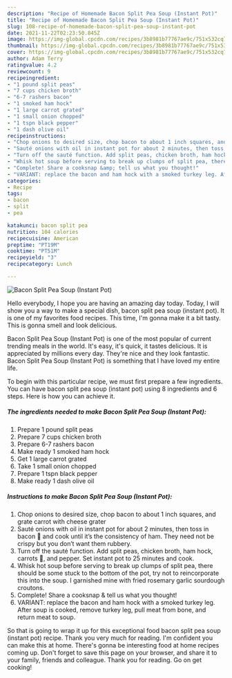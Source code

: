 ```yaml
---
description: "Recipe of Homemade Bacon Split Pea Soup (Instant Pot)"
title: "Recipe of Homemade Bacon Split Pea Soup (Instant Pot)"
slug: 108-recipe-of-homemade-bacon-split-pea-soup-instant-pot
date: 2021-11-22T02:23:50.845Z
image: https://img-global.cpcdn.com/recipes/3b8981b77767ae9c/751x532cq70/bacon-split-pea-soup-instant-pot-recipe-main-photo.jpg
thumbnail: https://img-global.cpcdn.com/recipes/3b8981b77767ae9c/751x532cq70/bacon-split-pea-soup-instant-pot-recipe-main-photo.jpg
cover: https://img-global.cpcdn.com/recipes/3b8981b77767ae9c/751x532cq70/bacon-split-pea-soup-instant-pot-recipe-main-photo.jpg
author: Adam Terry
ratingvalue: 4.2
reviewcount: 9
recipeingredient:
- "1 pound split peas"
- "7 cups chicken broth"
- "6-7 rashers bacon"
- "1 smoked ham hock"
- "1 large carrot grated"
- "1 small onion chopped"
- "1 tspn black pepper"
- "1 dash olive oil"
recipeinstructions:
- "Chop onions to desired size, chop bacon to about 1 inch squares, and grate carrot with cheese grater"
- "Sauté onions with oil in instant pot for about 2 minutes, then toss in bacon 🥓 and cook until it’s the consistency of ham. They need not be crispy but you don’t want them rubbery."
- "Turn off the sauté function. Add split peas, chicken broth, ham hock, carrots 🥕, and pepper. Set instant pot to 25 minutes and cook."
- "Whisk hot soup before serving to break up clumps of split pea, there should be some stuck to the bottom of the pot, try not to reincorporate this into the soup. I garnished mine with fried rosemary garlic sourdough croutons."
- "Complete! Share a cooksnap &amp; tell us what you thought!"
- "VARIANT: replace the bacon and ham hock with a smoked turkey leg. After soup is cooked, remove turkey leg, pull meat from bone, and return meat to soup."
categories:
- Recipe
tags:
- bacon
- split
- pea

katakunci: bacon split pea 
nutrition: 104 calories
recipecuisine: American
preptime: "PT19M"
cooktime: "PT51M"
recipeyield: "3"
recipecategory: Lunch

---
```



![Bacon Split Pea Soup (Instant Pot)](https://img-global.cpcdn.com/recipes/3b8981b77767ae9c/751x532cq70/bacon-split-pea-soup-instant-pot-recipe-main-photo.jpg)

Hello everybody, I hope you are having an amazing day today. Today, I will show you a way to make a special dish, bacon split pea soup (instant pot). It is one of my favorites food recipes. This time, I'm gonna make it a bit tasty. This is gonna smell and look delicious.



Bacon Split Pea Soup (Instant Pot) is one of the most popular of current trending meals in the world. It's easy, it's quick, it tastes delicious. It is appreciated by millions every day. They're nice and they look fantastic. Bacon Split Pea Soup (Instant Pot) is something that I have loved my entire life.


To begin with this particular recipe, we must first prepare a few ingredients. You can have bacon split pea soup (instant pot) using 8 ingredients and 6 steps. Here is how you can achieve it.

<!--inarticleads1-->

##### The ingredients needed to make Bacon Split Pea Soup (Instant Pot):

1. Prepare 1 pound split peas
1. Prepare 7 cups chicken broth
1. Prepare 6-7 rashers bacon
1. Make ready 1 smoked ham hock
1. Get 1 large carrot grated
1. Take 1 small onion chopped
1. Prepare 1 tspn black pepper
1. Make ready 1 dash olive oil




<!--inarticleads2-->

##### Instructions to make Bacon Split Pea Soup (Instant Pot):

1. Chop onions to desired size, chop bacon to about 1 inch squares, and grate carrot with cheese grater
1. Sauté onions with oil in instant pot for about 2 minutes, then toss in bacon 🥓 and cook until it’s the consistency of ham. They need not be crispy but you don’t want them rubbery.
1. Turn off the sauté function. Add split peas, chicken broth, ham hock, carrots 🥕, and pepper. Set instant pot to 25 minutes and cook.
1. Whisk hot soup before serving to break up clumps of split pea, there should be some stuck to the bottom of the pot, try not to reincorporate this into the soup. I garnished mine with fried rosemary garlic sourdough croutons.
1. Complete! Share a cooksnap &amp; tell us what you thought!
1. VARIANT: replace the bacon and ham hock with a smoked turkey leg. After soup is cooked, remove turkey leg, pull meat from bone, and return meat to soup.




So that is going to wrap it up for this exceptional food bacon split pea soup (instant pot) recipe. Thank you very much for reading. I'm confident you can make this at home. There's gonna be interesting food at home recipes coming up. Don't forget to save this page on your browser, and share it to your family, friends and colleague. Thank you for reading. Go on get cooking!

